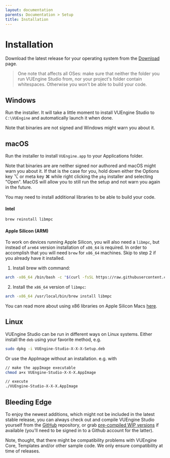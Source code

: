 ```yaml
---
layout: documentation
parents: Documentation > Setup
title: Installation
---
```


# Installation

Download the latest release for your operating system from the <a href="/downloads">Download</a> page.

> One note that affects all OSes: make sure that neither the folder you run VUEngine Studio from, nor your project's folder contain whitespaces. Otherwise you won't be able to build your code.

## Windows

Run the installer. It will take a little moment to install VUEngine Studio to `C:\VUEngine` and automatically launch it when done.

Note that binaries are not signed and Windows might warn you about it.

## macOS

Run the installer to install `VUEngine.app` to your Applications folder.

Note that binaries are are neither signed nor authored and macOS might warn you about it. If that is the case for you, hold down either the Options key <span class="keys">⌥</span> or meta key <span class="keys">⌘</span> while right clicking the `pkg` installer and selecting "Open". MacOS will allow you to still run the setup and not warn you again in the future.

You may need to install additional libraries to be able to build your code.

#### Intel

```bash
brew reinstall libmpc
```

#### Apple Silicon (ARM)

To work on devices running Apple Silicon, you will also need a `libmpc`, but instead of `arm64` version installation of `x86_64` is required. In order to accomplish that you will need `brew` for `x86_64` machines. Skip to step 2 if you already have it installed.

1. Install brew with command:

```bash
arch -x86_64 /bin/bash -c "$(curl -fsSL https://raw.githubusercontent.com/Homebrew/install/HEAD/install.sh)"
```

2. Install the `x86_64` version of `libmpc`:

```bash
arch -x86_64 /usr/local/bin/brew install libmpc
```

You can read more about using x86 libraries on Apple Silicon Macs [here](https://gist.github.com/progrium/b286cd8c82ce0825b2eb3b0b3a0720a0).

## Linux

VUEngine Studio can be run in different ways on Linux systems. Either install the `deb` using your favorite method, e.g.

```bash
sudo dpkg -i VUEngine-Studio-X-X-X-Setup.deb
```

Or use the AppImage without an installation. e.g. with

```bash
// make the appImage executable
chmod a+x VUEngine-Studio-X-X-X.AppImage

// execute
./VUEngine-Studio-X-X-X.AppImage
```

## Bleeding Edge

To enjoy the newest additions, which might not be included in the latest stable release, you can always check out and compile VUEngine Studio yourself from the <a href="https://github.com/VUEngine/VUEngine-Studio">GitHub</a> repository, or grab <a href="https://github.com/VUEngine/VUEngine-Studio/actions">pre-compiled WIP versions</a> if available (you'll need to be signed in to a Github account for the latter).

Note, thought, that there might be compatibility problems with VUEngine Core, Templates and/or other sample code. We only ensure compatibility at time of releases.

